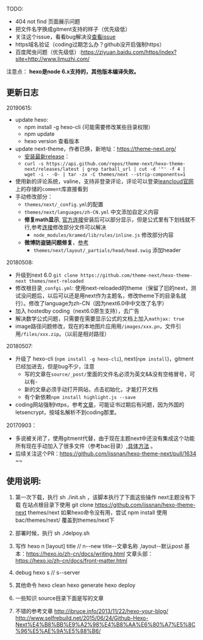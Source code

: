 TODO:

* 404 not find 页面展示问题
* 把文件名字换成gitment支持的样子（优先级低）
* 关注这个issue，看看bug解决没[查看issue](https://github.com/imsun/gitment/issues/16)
* https域名验证（coding过期怎么办？github没开启强制https）
* 百度爬虫问题（优先级低）:https://ziyuan.baidu.com/https/index?site=http://www.limuzhi.com/


注意点：
**hexo是node 6.x支持的，其他版本编译失败。**

## 更新日志
20190615:

* update hexo: 
	* npm install -g hexo-cli (可能需要修改某些目录权限）
	* npm update
	* hexo version 查看版本
* update next-theme，作者已换，新地址：https://theme-next.org/
	* [安装最新release](https://github.com/theme-next/hexo-theme-next/blob/master/docs/INSTALLATION.md)：
	* `curl -s https://api.github.com/repos/theme-next/hexo-theme-next/releases/latest | grep tarball_url | cut -d '"' -f 4 | wget -i - -O- | tar -zx -C themes/next --strip-components=1`
* 使用新的评论系统，valine，支持非登录评论，评论可以登录[leancloud官网](https://leancloud.cn)上的存储的`comment`库直接看到
* 手动修改部分：
	* `themes/next/_config.yml`的配置
	* `themes/next/languages/zh-CN.yml` 中文添加自定义内容
	* **修复math显示**, [官方连接](https://theme-next.org/docs/third-party-services/math-equations.html)安装后可以部分显示，但是公式里有下划线就不行,参考[连接](https://blog.csdn.net/yexiaohhjk/article/details/82526604)修改部分文件可以解决
		* `node_modules/kramed/lib/rules/inline.js` 修改部分内容
	* **微博防盗链问题修复**，[参考](https://www.playpi.org/2019042701.html)
		* `themes/next/layout/_partials/head/head.swig` 添加header
	

20180508:

* 升级到next 6.0 `git clone https://github.com/theme-next/hexo-theme-next themes/next-reloaded`
* 修改根目录`_confgi.yml`: 使用next-reloaded的theme（保留了旧的next，测试没问题后，以后可以还是用next作为主题名，修改theme下的目录名就行）。修改了language为zh-CN（因为next6.0中中文改了名字）
* 加入 hostedby coding（next6.0原生支持），去广告
* 解决数学公式问题，只需要在需要显示公式的文档上加入`mathjax: true`
* image路径问题修改，现在的本地图片应用用`/images/xxx.pn`，文件引用`/files/xxx.zip`。（以前是相对路径）

20180507: 

* 升级了 hexo-cli (`npm install -g hexo-cli`), next(`npm install`)，gitment已经加进去，但是bug不少，注意
    * 写的文章在`source/_post/`里面的文件名必须为英文&&没有空格冒号，可以有-
    * 新的文章必须手动打开网站，点击初始化，才能打开文档
    * 有个新依赖`npm install highlight.js --save`
* coding网站强制https，参考[文章](https://www.hi-linux.com/posts/45911.html)，可能证书过期后有问题，因为外国的letsencrypt，按域名解析不到coding那里。

20170903：

* 多说被关闭了，使用gitment代替，由于现在主题next中还没有集成这个功能所有现在手动加入了很多文件（参考bac目录）,[具体方法](https://zonghongyan.github.io/2017/06/29/201706292034/) 。
* 后续关注这个PR：https://github.com/iissnan/hexo-theme-next/pull/1634 ~~


## 使用说明:
1. 第一次下载，执行 sh ./init.sh ，该脚本执行了下面这些操作
    next主题没有下载 在站点根目录下使用 
    git clone https://github.com/iissnan/hexo-theme-next themes/next
    如果hexo命令没有用，尝试 npm install
    使用bac/themes/next/ 覆盖到themes/next下

2. 部署时候，执行 sh ./delpoy.sh

3. 写作
    hexo n [layout] title // n--new title--文章名称 ,layout--默认post
    基本：https://hexo.io/zh-cn/docs/writing.html
    文章头部：https://hexo.io/zh-cn/docs/front-matter.html


4. debug
hexo s // s--server

5. 其他命令
hexo clean
hexo generate 
hexo deploy

6. 一些知识
    source目录下面是写的文章

7. 不错的参考文章
http://ibruce.info/2013/11/22/hexo-your-blog/
http://www.selfrebuild.net/2015/06/24/Github-Hexo-Next%E4%B8%BB%E9%A2%98%E4%B8%AA%E6%80%A7%E5%8C%96%E5%AE%9A%E5%88%B6/




